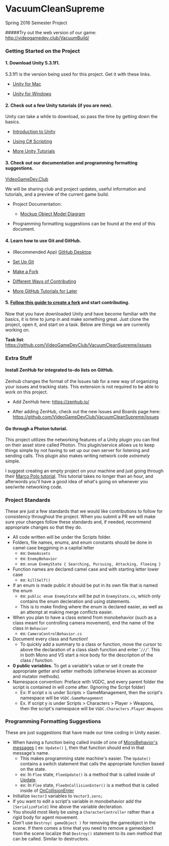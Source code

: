 # VacuumCleanSupreme
Spring 2016 Semester Project

#####Try out the web version of our game: http://videogamedev.club/VacuumBuild/


### Getting Started on the Project

#### 1. Download Unity 5.3.1f1.
5.3.1f1 is the version being used for this project. Get it with these links.
 
- [Unity for Mac](https://unity3d.com/get-unity/download?thank-you=update&download_nid=24110&os=Mac)
 
- [Unity for Windows](https://unity3d.com/get-unity/download?thank-you=update&download_nid=24110&os=Win)

#### 2. Check out a few Unity tutorials (if you are new).

Unity can take a while to download, so pass the time by getting down the basics.

- [Introduction to Unity](https://unity3d.com/learn/tutorials/topics/interface-essentials)

- [Using C# Scripting](https://unity3d.com/learn/tutorials/topics/scripting)

- [More Unity Tutorials](https://unity3d.com/learn/tutorials)

#### 3. Check out our documentation and programming formatting suggestions.
[VideoGameDev.Club](http://videogamedev.club) 

We will be sharing club and project updates, useful information and tutorials, and a preview of the current game build.

- Project Documentation: 
  - [Mockup Object Model Diagram](http://videogamedev.club/?page=GamePlans)

- Programming formatting suggestions can be found at the end of this document.

#### 4. Learn how to use Git and GitHub.

- (Recommended App) [GitHub Desktop](https://desktop.github.com)

- [Set Up Git](https://help.github.com/articles/set-up-git/)

- [Make a Fork](https://guides.github.com/activities/forking/)

- [Different Ways of Contributing](https://guides.github.com/activities/contributing-to-open-source/#contributing)

- [More GitHub Tutorials for Later](https://guides.github.com)

#### 5. [Follow this guide to create a fork](http://imgur.com/a/D5Ee6) and start contributing.

Now that you have downloaded Unity and have become familiar with the basics, it is time to jump in and make something great. Just clone the project, open it, and start on a task. Below are things we are currently working on.

**Task list**: https://github.com/VideoGameDevClub/VacuumCleanSupreme/issues

### Extra Stuff

#### Install ZenHub for integrated to-do lists on GitHub.
Zenhub changes the format of the Issues tab for a new way of organizing your issues and tracking stats. This extension is not required to be able to work on this project. 

- Add ZenHub here: https://zenhub.io/

- After adding ZenHub, check out the new Issues and Boards page here: https://github.com/VideoGameDevClub/VacuumCleanSupreme/issues

#### Go through a Photon tutorial.
This project utilizes the networking features of a Unity plugin you can find on their asset store called Photon. This plugin/service allows us to keep things simple by not having to set up our own server for listening and sending calls. This plugin also makes writing network code *extremely* simple.  

I suggest creating an empty project on your machine and just going through their [Marco Polo tutorial](https://doc.photonengine.com/en/pun/current/tutorials/tutorial-marco-polo).  This tutorial takes no longer than an hour, and afterwords you'll have a good idea of what's going on whenever you see/write networking code.

### Project Standards
These are just a few standards that we would like contributions to follow for consistency throughout the project.  When you submit a PR we will make sure your changes follow these standards and, if needed, recommend appropriate changes so that they do.

* All code written will be under the Scripts folder.
* Folders, file names, enums, and enum constants should be done in camel case beggining in a capital letter
  * ex: ```DemoAssets```
  * ex: ```EnemyBehavior```
  * ex: ```enum EnemyState { Searching, Pursuing, Attacking, Fleeing }```
* Function names are declared camel case and with starting letter lower case
  * ex: ```killSelf()```
* If an enum is made public it should be put in its own file that is named the enum
  * ex: ```public enum EnemyState``` will be put in ```EnemyState.cs```, which only contains the enum decleration and using statements.
  * This is to make finding where the enum is declared easier, as well as an attempt at making merge conflicts easier.
* When you plan to have a class extend from monobehavior (such as a class meant for controlling camera movement), end the name of the class in ```Behavior```
  * ex: ```CameraControlBehavior.cs```
* Document every class and function!
  * To quickly add a summary to a class or function, move the cursor to above the declaration of a class slash function and enter '```///```'.  This in both Mono and VS start a nice body for the description of the class / function.
* **0 public variables.**  To get a variable's value or set it create the appropriate getter and setter methods (otherwise known as accessor and mutator methods).
* Namespace convention: Preface with VGDC, and every parent folder the script is contained in will come after. (Ignoring the Script folder)
  * Ex: If script x is under Scripts > GameManagement, then the script's namespace will be ```VGDC.GameManagement```
  * Ex. If script y is under Scripts > Characters > Player > Weapons, then the script's namespace will be ```VGDC.Characters.Player.Weapons```
  
### Programming Formatting Suggestions
These are just suggestions that have made our time coding in Unity easier.
* When having a function being called inside of one of [MonoBehavior's messages](http://docs.unity3d.com/ScriptReference/MonoBehaviour.html) ( ex: ```Update()``` ), then that function should end in that message's name.
  * This makes programming state machine's easier.  The ```Update()``` contains a switch statement that calls the appropriate function based on the state.
  * ex: In ```Flee``` state, ```FleeUpdate()``` is a method that is called inside of [Update](http://docs.unity3d.com/ScriptReference/MonoBehaviour.Update.html).  
  * ex: In ```Flee``` state, ```FleeOnCollisionEnter()``` is a method that is called inside of [OnCollisionEnter](http://docs.unity3d.com/ScriptReference/MonoBehaviour.OnCollisionEnter.html)
* Initialize ```Vector3``` variables to ```Vector3.zero;```
* If you want to edit a script's variable in monobehavior add the ```[SerializeField]``` line above the variable decleration.
* You should most likely be using a ```CharacterController``` rather than a rigid body for agent movement.
* Don't use ```Destroy( gameObject )``` for removing the gameobject in the scene.  If there comes a time that you need to remove a gameobject from the scene localize that ```Destroy()``` statement to its own method that can be called. Similar to destructors.
